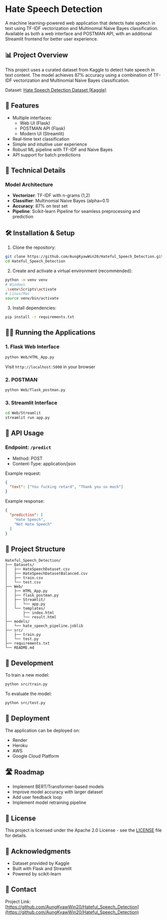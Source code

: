 # Hate Speech Detection 

A machine learning-powered web application that detects hate speech in text using TF-IDF vectorization and Multinomial Naive Bayes classification. Available as both a web interface and POSTMAN API, with an additional Streamlit frontend for better user experience.

## 📊 Project Overview

This project uses a curated dataset from Kaggle to detect hate speech in text content. The model achieves 87% accuracy using a combination of TF-IDF vectorization and Multinomial Naive Bayes classification.

Dataset: [Hate Speech Detection Dataset (Kaggle)](https://www.kaggle.com/datasets/waalbannyantudre/hate-speech-detection-curated-dataset)

## 🚀 Features

- Multiple interfaces:
  - Web UI (Flask)
  - POSTMAN API (Flask)
  - Modern UI (Streamlit)
- Real-time text classification
- Simple and intuitive user experience
- Robust ML pipeline with TF-IDF and Naive Bayes
- API support for batch predictions

## 🧠 Technical Details

### Model Architecture
- **Vectorizer**: TF-IDF with n-grams (1,2)
- **Classifier**: Multinomial Naive Bayes (alpha=0.1)
- **Accuracy**: 87% on test set
- **Pipeline**: Scikit-learn Pipeline for seamless preprocessing and prediction

## 🛠️ Installation & Setup

1. Clone the repository:
```bash
git clone https://github.com/AungKyawWin20/Hateful_Speech_Detection.git
cd Hateful_Speech_Detection
```

2. Create and activate a virtual environment (recommended):
```bash
python -m venv venv
# Windows
.\venv\Scripts\activate
# Linux/Mac
source venv/bin/activate
```

3. Install dependencies:
```bash
pip install -r requirements.txt
```

## 🏃‍♂️ Running the Applications

### 1. Flask Web Interface
```bash
python Web/HTML_App.py
```
Visit `http://localhost:5000` in your browser

### 2. POSTMAN
```bash
python Web/flask_postman.py
```

### 3. Streamlit Interface
```bash
cd Web/Streamlit
streamlit run app.py
```

## 📡 API Usage

### Endpoint: `/predict`
- Method: POST
- Content-Type: application/json

Example request:
```json
{
  "text": ["You fucking retard", "Thank you so much"]
}
```

Example response:
```json
{
  "prediction": [
    "Hate Speech",
    "Not Hate Speech"
  ]
}
```

## 📂 Project Structure
```
Hateful_Speech_Detection/
├── Datasets/
│   ├── HateSpeechDataset.csv
│   ├── HateSpeechDatasetBalanced.csv
│   ├── train.csv
│   └── test.csv
├── Web/
│   ├── HTML_App.py
│   ├── flask_postman.py
│   ├── Streamlit/
│   │   └── app.py
│   └── templates/
│       ├── index.html
│       └── result.html
├── models/
│   └── hate_speech_pipeline.joblib
├── src/
│   ├── train.py
│   └── test.py
├── requirements.txt
└── README.md
```

## 🔧 Development

To train a new model:
```bash
python src/train.py
```

To evaluate the model:
```bash
python src/test.py
```

## 🚀 Deployment

The application can be deployed on:
- Render
- Heroku
- AWS
- Google Cloud Platform

## 🛣️ Roadmap

- Implement BERT/Transformer-based models
- Improve model accuracy with larger dataset
- Add user feedback loop
- Implement model retraining pipeline

## 📄 License

This project is licensed under the Apache 2.0 License - see the [LICENSE](LICENSE) file for details.

## 👏 Acknowledgments

- Dataset provided by Kaggle
- Built with Flask and Streamlit
- Powered by scikit-learn

## 📧 Contact

Project Link: [https://github.com/AungKyawWin20/Hateful_Speech_Detection](https://github.com/AungKyawWin20/Hateful_Speech_Detection)
